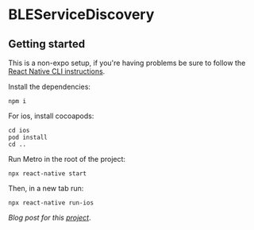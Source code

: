 # BLEServiceDiscovery

## Getting started
This is a non-expo setup, if you're having problems be sure to follow the [React Native CLI instructions](https://reactnative.dev/docs/environment-setup).

Install the dependencies:
```
npm i
```

For ios, install cocoapods:
```
cd ios
pod install
cd ..
```

Run Metro in the root of the project:
```
npx react-native start
```

Then, in a new tab run:
```
npx react-native run-ios
```

_Blog post for this [project](https://itnext.io/how-to-build-a-bluetooth-low-energy-scanner-using-react-native-4e30bf877d7)_.
